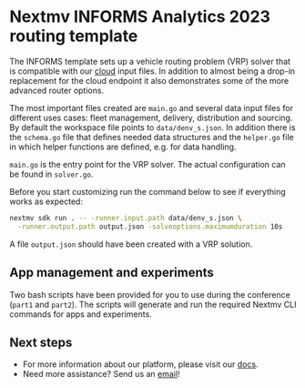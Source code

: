 # Nextmv INFORMS Analytics 2023 routing template

The INFORMS template sets up a vehicle routing problem (VRP) solver that is
compatible with our [cloud](https://docs.nextmv.io/cloud/get-started) input
files. In addition to almost being a drop-in replacement for the cloud endpoint
it also demonstrates some of the more advanced router options.

The most important files created are `main.go` and several data input files for
different uses cases: fleet management, delivery, distribution and sourcing. By
default the workspace file points to `data/denv_s.json`. In addition there is the
`schema.go` file that defines needed data structures and the `helper.go` file in
which helper functions are defined, e.g. for data handling.

`main.go` is the entry point for the VRP solver. The actual configuration can be
found in `solver.go`.

Before you start customizing run the command below to see if everything works as
expected:

``` bash
nextmv sdk run . -- -runner.input.path data/denv_s.json \
  -runner.output.path output.json -solveoptions.maximumduration 10s
```

A file `output.json` should have been created with a VRP solution.

## App management and experiments

Two bash scripts have been provided for you to use during the conference
(`part1` and `part2`). The scripts will generate and run the required Nextmv CLI
commands for apps and experiments.

## Next steps

* For more information about our platform, please visit our [docs][docs].
* Need more assistance? Send us an [email](mailto:support@nextmv.io)!

[docs]: https://docs.nextmv.io
